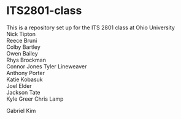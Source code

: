 # ITS2801-class
This is a repository set up for the ITS 2801 class at Ohio University  
Nick Tipton  
Reece Bruni    
Colby Bartley  
Owen Bailey  
Rhys Brockman  
Connor Jones 
Tyler Lineweaver  
Anthony Porter  
Katie Kobasuk  
Joel Elder  
Jackson Tate  
Kyle Greer
Chris Lamp

Gabriel Kim
